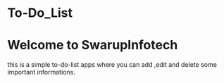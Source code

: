# To-Do_List
<h1>Welcome to SwarupInfotech</h1>
<p>this is a simple to-do-list apps where you can add ,edit and delete some important informations.</p>
